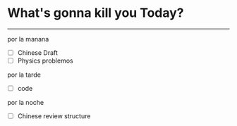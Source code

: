 # What's gonna kill you Today?
---
por la manana
- [ ] Chinese Draft
- [ ] Physics problemos

por la tarde
- [ ] code

por la noche
- [ ] Chinese review structure

